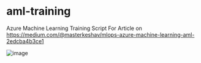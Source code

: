 # aml-training
 Azure Machine Learning Training Script For Article on https://medium.com/@masterkeshav/mlops-azure-machine-learning-aml-2edcba4b3ce1

![image](https://user-images.githubusercontent.com/41631964/227629053-5ca49ecf-7cfb-4a2b-b9f0-09f34a5b2542.png)
